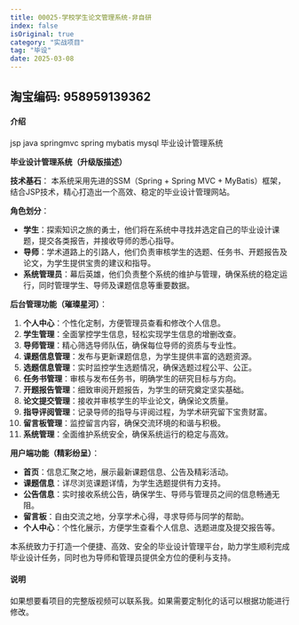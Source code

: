 ```yaml
---
title: 00025-学校学生论文管理系统-非自研
index: false
isOriginal: true
category: "实战项目"
tag: "毕设"
date: 2025-03-08
---
```


## 淘宝编码: 958959139362

#### 介绍
jsp  java  springmvc spring mybatis mysql 毕业设计管理系统

**毕业设计管理系统（升级版描述）**

**技术基石**：
本系统采用先进的SSM（Spring + Spring MVC + MyBatis）框架，结合JSP技术，精心打造出一个高效、稳定的毕业设计管理网站。

**角色划分**：
- **学生**：探索知识之旅的勇士，他们将在系统中寻找并选定自己的毕业设计课题，提交各类报告，并接收导师的悉心指导。
- **导师**：学术道路上的引路人，他们负责审核学生的选题、任务书、开题报告及论文，为学生提供宝贵的建议和指导。
- **系统管理员**：幕后英雄，他们负责整个系统的维护与管理，确保系统的稳定运行，同时管理学生、导师及课题信息等重要数据。

**后台管理功能（璀璨星河）**：
1. **个人中心**：个性化定制，方便管理员查看和修改个人信息。
2. **学生管理**：全面掌控学生信息，轻松实现学生信息的增删改查。
3. **导师管理**：精心筛选导师队伍，确保每位导师的资质与专业性。
4. **课题信息管理**：发布与更新课题信息，为学生提供丰富的选题资源。
5. **选题信息管理**：实时监控学生选题情况，确保选题过程公平、公正。
6. **任务书管理**：审核与发布任务书，明确学生的研究目标与方向。
7. **开题报告管理**：细致审阅开题报告，为学生的研究奠定坚实基础。
8. **论文提交管理**：接收并审核学生的毕业论文，确保论文质量。
9. **指导评阅管理**：记录导师的指导与评阅过程，为学术研究留下宝贵财富。
10. **留言板管理**：监控留言内容，确保交流环境的和谐与积极。
11. **系统管理**：全面维护系统安全，确保系统运行的稳定与高效。

**用户端功能（精彩纷呈）**：
- **首页**：信息汇聚之地，展示最新课题信息、公告及精彩活动。
- **课题信息**：详尽浏览课题详情，为学生选题提供有力支持。
- **公告信息**：实时接收系统公告，确保学生、导师与管理员之间的信息畅通无阻。
- **留言板**：自由交流之地，分享学术心得，寻求导师与同学的帮助。
- **个人中心**：个性化展示，方便学生查看个人信息、选题进度及提交报告等。

本系统致力于打造一个便捷、高效、安全的毕业设计管理平台，助力学生顺利完成毕业设计任务，同时也为导师和管理员提供全方位的便利与支持。


#### 说明
如果想要看项目的完整版视频可以联系我。如果需要定制化的话可以根据功能进行修改。
